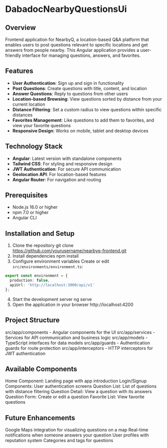 # DabadocNearbyQuestionsUi
## Overview
Frontend application for NearbyQ, a location-based Q&A platform that enables users to post questions relevant to specific locations and get answers from people nearby. This Angular application provides a user-friendly interface for managing questions, answers, and favorites.

## Features
- **User Authentication**: Sign up and sign in functionality
- **Post Questions**: Create questions with title, content, and location
- **Answer Questions**: Reply to questions from other users
- **Location-based Browsing**: View questions sorted by distance from your current location
- **Distance Filtering**: Set a custom radius to view questions within specific distances
- **Favorites Management**: Like questions to add them to favorites, and view your favorite questions
- **Responsive Design**: Works on mobile, tablet and desktop devices

## Technology Stack
- **Angular**: Latest version with standalone components
- **Tailwind CSS**: For styling and responsive design
- **JWT Authentication**: For secure API communication
- **Geolocation API**: For location-based features
- **Angular Router**: For navigation and routing

## Prerequisites
- Node.js 16.0 or higher
- npm 7.0 or higher
- Angular CLI

## Installation and Setup

1. Clone the repository
   git clone https://github.com/yourusername/nearbyq-frontend.git
2. Install dependencies
   npm install
3. Configure environment variables
      Create or edit `src/environments/environment.ts`:
```typescript
export const environment = {
  production: false,
  apiUrl: 'http://localhost:3000/api/v1'
};
```
4. Start the development server
   ng serve
5. Open the application in your browser
   http://localhost:4200

## Project Structure

src/app/components - Angular components for the UI
src/app/services - Services for API communication and business logic
src/app/models - TypeScript interfaces for data models
src/app/guards - Authentication guards for route protection
src/app/interceptors - HTTP interceptors for JWT authentication

## Available Components

Home Component: Landing page with app introduction
Login/Signup Components: User authentication screens
Question List: List of questions with distance filtering
Question Detail: View a question with its answers
Question Form: Create or edit a question
Favorite List: View favorite questions

## Future Enhancements

Google Maps integration for visualizing questions on a map
Real-time notifications when someone answers your question
User profiles with reputation system
Categories and tags for questions
